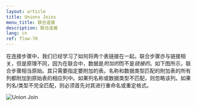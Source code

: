 ```yaml
---
layout: article
title: Unions Joins
menu_title: 联合连接
description: 联合连接
lang: cn
ref: flow-70
---
```

在连接步骤中，我们已经学习了如何将两个表链接在一起。联合步骤亦与链接相关，但是原理不同，因为在联合中，数据是*附加的*而不是*链接的*。如下图所示，联合步骤相当原始。其只需要指定要附加的表。名称和数据类型匹配的附加表的所有列都附加到原始表的相应列中。如果列名称或数据类型不匹配，则忽略该列。如果列名/类型不完全匹配，则必须首先对其进行重命名或重定格式。

![Union Join](/assets/images/dataflows/dataflows-union03.png)
